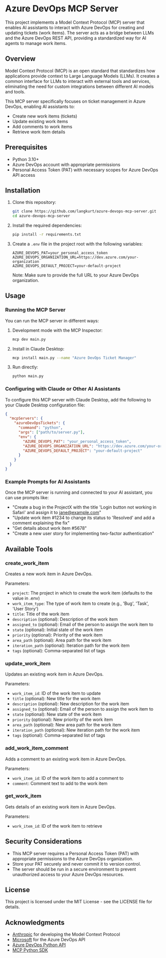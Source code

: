 # Azure DevOps MCP Server

This project implements a Model Context Protocol (MCP) server that enables AI assistants to interact with Azure DevOps for creating and updating tickets (work items). The server acts as a bridge between LLMs and the Azure DevOps REST API, providing a standardized way for AI agents to manage work items.

## Overview

Model Context Protocol (MCP) is an open standard that standardizes how applications provide context to Large Language Models (LLMs). It creates a common interface for LLMs to interact with external tools and services, eliminating the need for custom integrations between different AI models and tools.

This MCP server specifically focuses on ticket management in Azure DevOps, enabling AI assistants to:
- Create new work items (tickets)
- Update existing work items
- Add comments to work items
- Retrieve work item details

## Prerequisites

- Python 3.10+
- Azure DevOps account with appropriate permissions
- Personal Access Token (PAT) with necessary scopes for Azure DevOps API access

## Installation

1. Clone this repository:
   ```bash
   git clone https://github.com/langkurt/azure-devops-mcp-server.git
   cd azure-devops-mcp-server
   ```

2. Install the required dependencies:
   ```bash
   pip install -r requirements.txt
   ```

3. Create a `.env` file in the project root with the following variables:
   ```
   AZURE_DEVOPS_PAT=your_personal_access_token
   AZURE_DEVOPS_ORGANIZATION_URL=https://dev.azure.com/your-organization
   AZURE_DEVOPS_DEFAULT_PROJECT=your-default-project
   ```

   Note: Make sure to provide the full URL to your Azure DevOps organization.

## Usage

### Running the MCP Server

You can run the MCP server in different ways:

1. Development mode with the MCP Inspector:
   ```bash
   mcp dev main.py
   ```

2. Install in Claude Desktop:
   ```bash
   mcp install main.py --name "Azure DevOps Ticket Manager"
   ```

3. Run directly:
   ```bash
   python main.py
   ```

### Configuring with Claude or Other AI Assistants

To configure this MCP server with Claude Desktop, add the following to your Claude Desktop configuration file:

```json
{
  "mcpServers": {
    "azureDevOpsTickets": {
      "command": "python",
      "args": ["path/to/server.py"],
      "env": {
        "AZURE_DEVOPS_PAT": "your_personal_access_token",
        "AZURE_DEVOPS_ORGANIZATION_URL": "https://dev.azure.com/your-organization",
        "AZURE_DEVOPS_DEFAULT_PROJECT": "your-default-project"
      }
    }
  }
}
```

### Example Prompts for AI Assistants

Once the MCP server is running and connected to your AI assistant, you can use prompts like:

- "Create a bug in the ProjectX with the title 'Login button not working in Safari' and assign it to jane@example.com"
- "Update work item #1234 to change its status to 'Resolved' and add a comment explaining the fix"
- "Get details about work item #5678"
- "Create a new user story for implementing two-factor authentication"

## Available Tools

### create_work_item

Creates a new work item in Azure DevOps.

Parameters:
- `project`: The project in which to create the work item (defaults to the value in .env)
- `work_item_type`: The type of work item to create (e.g., 'Bug', 'Task', 'User Story')
- `title`: Title of the work item
- `description` (optional): Description of the work item
- `assigned_to` (optional): Email of the person to assign the work item to
- `state` (optional): Initial state of the work item
- `priority` (optional): Priority of the work item
- `area_path` (optional): Area path for the work item
- `iteration_path` (optional): Iteration path for the work item
- `tags` (optional): Comma-separated list of tags

### update_work_item

Updates an existing work item in Azure DevOps.

Parameters:
- `work_item_id`: ID of the work item to update
- `title` (optional): New title for the work item
- `description` (optional): New description for the work item
- `assigned_to` (optional): Email of the person to assign the work item to
- `state` (optional): New state of the work item
- `priority` (optional): New priority of the work item
- `area_path` (optional): New area path for the work item
- `iteration_path` (optional): New iteration path for the work item
- `tags` (optional): Comma-separated list of tags

### add_work_item_comment

Adds a comment to an existing work item in Azure DevOps.

Parameters:
- `work_item_id`: ID of the work item to add a comment to
- `comment`: Comment text to add to the work item

### get_work_item

Gets details of an existing work item in Azure DevOps.

Parameters:
- `work_item_id`: ID of the work item to retrieve

## Security Considerations

- This MCP server requires a Personal Access Token (PAT) with appropriate permissions to the Azure DevOps organization.
- Store your PAT securely and never commit it to version control.
- The server should be run in a secure environment to prevent unauthorized access to your Azure DevOps resources.

## License

This project is licensed under the MIT License - see the LICENSE file for details.

## Acknowledgments

- [Anthropic](https://www.anthropic.com/) for developing the Model Context Protocol
- [Microsoft](https://learn.microsoft.com/en-us/azure/devops/) for the Azure DevOps API
- [Azure DevOps Python API](https://github.com/microsoft/azure-devops-python-api)
- [MCP Python SDK](https://github.com/modelcontextprotocol/python-sdk)
